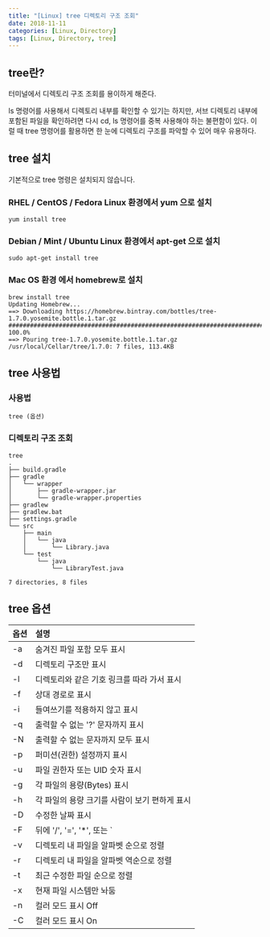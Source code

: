 ```yaml
---
title: "[Linux] tree 디렉토리 구조 조회"
date: 2018-11-11
categories: [Linux, Directory]
tags: [Linux, Directory, tree]
---
```


## tree란?
터미널에서 디렉토리 구조 조회를 용이하게 해준다.

ls 명령어를 사용해서 디렉토리 내부를 확인할 수 있기는 하지만, 서브 디렉토리 내부에 포함된 파일을 확인하려면 다시 cd, ls 명령어를 중복 사용해야 하는 불편함이 있다. 이럴 때 tree 명령어를 활용하면 한 눈에 디렉토리 구조를 파악할 수 있어 매우 유용하다.

## tree 설치
기본적으로 tree 명령은 설치되지 않습니다.

### RHEL / CentOS / Fedora Linux 환경에서 yum 으로 설치
```
yum install tree
```

### Debian / Mint / Ubuntu Linux 환경에서 apt-get 으로 설치
```
sudo apt-get install tree
```

### Mac OS 환경 에서 homebrew로 설치
```
brew install tree
Updating Homebrew...
==> Downloading https://homebrew.bintray.com/bottles/tree-1.7.0.yosemite.bottle.1.tar.gz
######################################################################## 100.0%
==> Pouring tree-1.7.0.yosemite.bottle.1.tar.gz
/usr/local/Cellar/tree/1.7.0: 7 files, 113.4KB
```

## tree 사용법
### 사용법
```
tree (옵션)
```

### 디렉토리 구조 조회
```
tree
.
├── build.gradle
├── gradle
│   └── wrapper
│       ├── gradle-wrapper.jar
│       └── gradle-wrapper.properties
├── gradlew
├── gradlew.bat
├── settings.gradle
└── src
    ├── main
    │   └── java
    │       └── Library.java
    └── test
        └── java
            └── LibraryTest.java

7 directories, 8 files
```

## tree 옵션

| 옵션 | 설명 |
|:-|:-|
| -a | 숨겨진 파일 포함 모두 표시 |
| -d | 디렉토리 구조만 표시 |
| -l | 디렉토리와 같은 기호 링크를 따라 가서 표시 |
| -f | 상대 경로로 표시 |
| -i | 들여쓰기를 적용하지 않고 표시 |
| -q | 출력할 수 없는 '?' 문자까지 표시 |
| -N | 출력할 수 없는 문자까지 모두 표시 |
| -p | 퍼미션(권한) 설정까지 표시 |
| -u | 파일 권한자 또는 UID 숫자 표시 |
| -g | 각 파일의 용량(Bytes) 표시 |
| -h | 각 파일의 용량 크기를 사람이 보기 편하게 표시 |
| -D | 수정한 날짜 표시 |
| -F | 뒤에 '/', '=', '*', 또는 `|` 붙여 사용 |
| -v | 디렉토리 내 파일을 알파벳 순으로 정렬 |
| -r | 디렉토리 내 파일을 알파벳 역순으로 정렬 |
| -t | 최근 수정한 파일 순으로 정렬 |
| -x | 현재 파일 시스템만 놔둠 |
| -n | 컬러 모드 표시 Off |
| -C | 컬러 모드 표시 On |